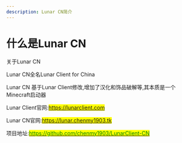 ```yaml
---
description: Lunar CN简介
---
```


# 什么是Lunar CN

关于Lunar CN

Lunar CN全名Lunar Client for China

Lunar CN 基于Lunar Client修改,增加了汉化和饰品破解等,其本质是一个Minecraft启动器

Lunar Client官网:<mark style="color:yellow;">https://lunarclient.com</mark>

Lunar CN官网:<mark style="color:green;">https://lunar.chenmy1903.tk</mark>

项目地址:[<mark style="color:green;">https://github.com/chenmy1903/LunarClient-CN</mark>](https://github.com/chenmy1903/LunarClient-CN)<mark style="color:green;"></mark>
